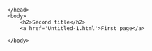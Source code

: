 <html>
    <head>
        <title>second</title>
        <link type='text/css' rel='stylesheet' href='types1.css'/>

    </head>
    <body>
        <h2>Second title</h2>
        <a href='Untitled-1.html'>First page</a>

    </body>
</html>
